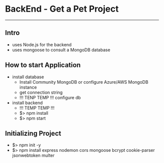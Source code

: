 # BackEnd - Get a Pet Project

---

## Intro

- uses Node.js for the backend
- uses mongoose to consult a MongoDB database

## How to start Application

- install database
  - Install Community MongoDB or configure Azure/AWS MongoDB instance
  - get connection string
  - !!! TENP TEMP !!! configure db
- install backend
  - !!! TEMP TEMP !!!
  - $> npm install
  - $> npm start

## Initializing Project

- $> npm init -y
- $> npm install express nodemon cors mongoose bcrypt cookie-parser jsonwebtoken multer
